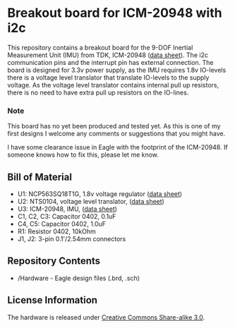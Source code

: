 # Breakout board for ICM-20948 with i2c

This repository contains a breakout board for the 9-DOF Inertial Measurement Unit (IMU) from TDK, ICM-20948 ([data sheet](https://www.invensense.com/wp-content/uploads/2016/06/DS-000189-ICM-20948-v1.3.pdf)). The i2c communication pins and the interrupt pin has external connection. The board is designed for 3.3v power supply, as the IMU requires 1.8v IO-levels there is a voltage level translator that translate IO-levels to the supply voltage. As the voltage level translator contains internal pull up resistors, there is no need to have extra pull up resistors on the IO-lines.

### Note
This board has no yet been produced and tested yet. As this is one of my first designs I welcome any comments or suggestions that you might have.

I have some clearance issue in Eagle with the footprint of the ICM-20948. If someone knows how to fix this, please let me know.

## Bill of Material

- U1: NCP563SQ18T1G, 1.8v voltage regulator ([data sheet](https://www.onsemi.com/pub/Collateral/NCP562-D.PDF))
- U2: NTS0104, voltage level translator, ([data sheet](https://www.nxp.com/docs/en/data-sheet/NTS0104.pdf))
- U3: ICM-20948, IMU, ([data sheet](http://www.invensense.com/wp-content/uploads/2016/06/DS-000189-ICM-20948-v1.3.pdf))
- C1, C2, C3: Capacitor 0402, 0.1uF
- C4, C5: Capacitor 0402, 1.0uF
- R1: Resistor 0402, 10kOhm
- J1, J2: 3-pin 0.1'/2.54mm connectors

## Repository Contents
- /Hardware - Eagle design files (.brd, .sch)

## License Information
The hardware is released under [Creative Commons Share-alike 3.0](http://creativecommons.org/licenses/by-sa/3.0/).  
